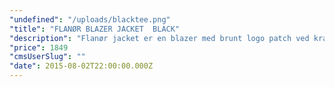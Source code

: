 ```yaml
---
"undefined": "/uploads/blacktee.png"
"title": "FLANØR BLAZER JACKET  BLACK"
"description": "Flanør jacket er en blazer med brunt logo patch ved kraven. Selve kraven, lommer og ærmekanter er i ruskind. Blazeren er foret og kan derfor bruges som jakke. Bruges med en skjorte til et formelt look eller med Tee til et casual-smart look.\n\n* Surface coating: 100% nylon with PVC\n* Lining: 100% Cotton\n* Blazer fit\n* Snap button fastening with Flanør logo\n* Suede neckline, pockets and sleeve borders\n* Leather patch with logo below the neckline\n"
"price": 1849
"cmsUserSlug": ""
"date": 2015-08-02T22:00:00.000Z
---
```


